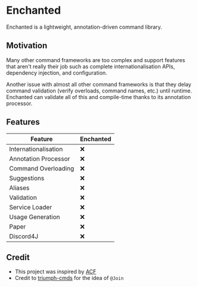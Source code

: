 # Enchanted

Enchanted is a lightweight, annotation-driven command library.

## Motivation

Many other command frameworks are too complex and support features that aren't really their job such
as complete internationalisation APIs, dependency injection, and configuration.

Another issue with almost all other command frameworks is that they delay command validation (verify
overloads, command names, etc.) until runtime. Enchanted can validate all of this and compile-time 
thanks to its annotation processor.

## Features

| Feature              | Enchanted |
|----------------------|-----------|
| Internationalisation | ❌         |
| Annotation Processor | ❌         |
| Command Overloading  | ❌         |
| Suggestions          | ❌         |
| Aliases              | ❌         |
| Validation           | ❌         |
| Service Loader       | ❌         |
| Usage Generation     | ❌         |
| Paper                | ❌         |
| Discord4J            | ❌         |

## Credit

- This project was inspired by [ACF](https://github.com/aikar/commands)
- Credit to [triumph-cmds](https://triumphteam.dev/library/triumph-cmds/introduction) for the idea
  of `@Join`

